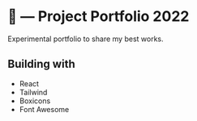 # 🐋 — Project Portfolio 2022
Experimental portfolio to share my best works.

## Building with
* React
* Tailwind
* Boxicons
* Font Awesome